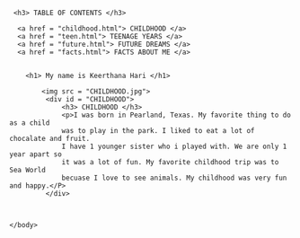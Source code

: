 <!DOCTYPE html>
<html>
    <head>
        <title>All About Me</title>
    </head>
    <body>
      
     <h3> TABLE OF CONTENTS </h3>
     
      <a href = "childhood.html"> CHILDHOOD </a>
      <a href = "teen.html"> TEENAGE YEARS </a>
      <a href = "future.html"> FUTURE DREAMS </a>
      <a href = "facts.html"> FACTS ABOUT ME </a>

      
        <h1> My name is Keerthana Hari </h1>
        
            <img src = "CHILDHOOD.jpg">
             <div id = "CHILDHOOD">
                 <h3> CHILDHOOD </h3>
                 <p>I was born in Pearland, Texas. My favorite thing to do as a child 
                 was to play in the park. I liked to eat a lot of chocalate and fruit.
                 I have 1 younger sister who i played with. We are only 1 year apart so 
                 it was a lot of fun. My favorite childhood trip was to Sea World 
                 becuase I love to see animals. My childhood was very fun and happy.</P>
             </div>
             
              
              
    </body>
</html>
